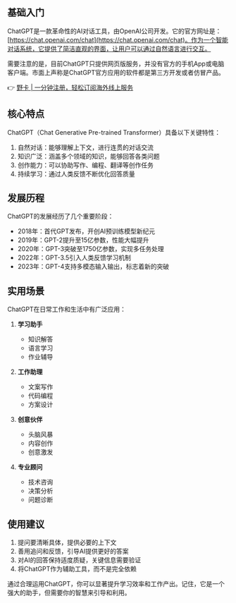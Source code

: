 ## 基础入门

ChatGPT是一款革命性的AI对话工具，由OpenAI公司开发。它的官方网址是：[https://chat.openai.com/chat](https://chat.openai.com/chat)。作为一个智能对话系统，它提供了简洁直观的界面，让用户可以通过自然语言进行交互。

需要注意的是，目前ChatGPT只提供网页版服务，并没有官方的手机App或电脑客户端。市面上声称是ChatGPT官方应用的软件都是第三方开发或者仿冒产品。

👉 [野卡 | 一分钟注册，轻松订阅海外线上服务](https://bit.ly/bewildcard)

## 核心特点

ChatGPT（Chat Generative Pre-trained Transformer）具备以下关键特性：

1. 自然对话：能够理解上下文，进行连贯的对话交流
2. 知识广泛：涵盖多个领域的知识，能够回答各类问题
3. 创作能力：可以协助写作、编程、翻译等创作任务
4. 持续学习：通过人类反馈不断优化回答质量

## 发展历程

ChatGPT的发展经历了几个重要阶段：

- 2018年：首代GPT发布，开创AI预训练模型新纪元
- 2019年：GPT-2提升至15亿参数，性能大幅提升
- 2020年：GPT-3突破至1750亿参数，实现多任务处理
- 2022年：GPT-3.5引入人类反馈学习机制
- 2023年：GPT-4支持多模态输入输出，标志着新的突破

## 实用场景

ChatGPT在日常工作和生活中有广泛应用：

1. **学习助手**
   - 知识解答
   - 语言学习
   - 作业辅导

2. **工作助理**
   - 文案写作
   - 代码编程
   - 方案设计

3. **创意伙伴**
   - 头脑风暴
   - 内容创作
   - 创意激发

4. **专业顾问**
   - 技术咨询
   - 决策分析
   - 问题诊断

## 使用建议

1. 提问要清晰具体，提供必要的上下文
2. 善用追问和反馈，引导AI提供更好的答案
3. 对AI的回答保持适度质疑，关键信息需要验证
4. 将ChatGPT作为辅助工具，而不是完全依赖

通过合理运用ChatGPT，你可以显著提升学习效率和工作产出。记住，它是一个强大的助手，但需要你的智慧来引导和利用。